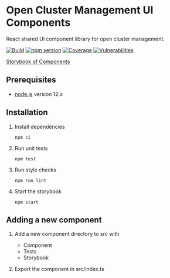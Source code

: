 # Open Cluster Management UI Components

React shared UI component library for open cluster management.

[![Build](https://github.com/open-cluster-management/ui-components/workflows/build/badge.svg)](https://github.com/open-cluster-management/ui-components/actions?query=workflow%3Abuild)
[![npm version](https://badge.fury.io/js/%40open-cluster-management%2Fui-components.svg)](https://badge.fury.io/js/%40open-cluster-management%2Fui-components)
[![Coverage](https://sonarcloud.io/api/project_badges/measure?project=open-cluster-management_ui-components&metric=coverage&token=64149a11d78bff9de4105c800b8ec2219dae4ea4)](https://sonarcloud.io/dashboard?id=open-cluster-management_ui-components)
[![Vulnerabilities](https://sonarcloud.io/api/project_badges/measure?project=open-cluster-management_ui-components&metric=vulnerabilities&token=64149a11d78bff9de4105c800b8ec2219dae4ea4)](https://sonarcloud.io/dashboard?id=open-cluster-management_ui-components)

[Storybook of Components](https://open-cluster-management.github.io/ui-components/index.html)

## Prerequisites

- [node.js](https://nodejs.org/) version 12.x

## Installation

1. Install dependencies

   ```
   npm ci
   ```

2. Run unit tests

   ```
   npm test
   ```

3. Run style checks

   ```
   npm run lint
   ```

4. Start the storybook

   ```
   npm start
   ```

## Adding a new component

1. Add a new component directory to src with

      - Component
      - Tests
      - Storybook

2. Export the component in src/index.ts

